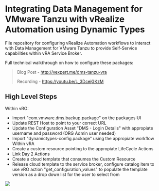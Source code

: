 # Integrating Data Management for VMware Tanzu with vRealize Automation using Dynamic Types

File repository for configuring vRealize Automation workflows to interact with Data Management for VMware Tanzu to provide Self-Service capabilities within vRA Service Broker.

Full technical walkthrough on how to configure these packages:

>    Blog Post - http://vexpert.me/dms-tanzu-vra
>     
>    Recording - https://youtu.be/L_3DcejGKzM

## High Level Steps

Within vRO:

* Import "com.vmware.dms.backup.package" on the packages UI
* Update REST Host to point to your correct URL
* Update the Configuration Asset "DMS - Login Details" with appropiate username and password (ORG Admin user needed)
* Import "dynamictypes-config.package" using the appropiate workflow
Within vRA
* Create a custom resource pointing to the appropiate LifeCycle Actions
* Link Day 2 Actions
* Create a cloud template that consumes the Custom Resource
* Release cloud template to the service broker, configure catalog item to use vRO action "get_configuration_values" to populate the template version as a drop down list for the user to select from

![](https://i0.wp.com/veducate.co.uk/wp-content/uploads/2021/09/DMS-Create-DB-operation-Completed.jpg?resize=768%2C448&ssl=1)
